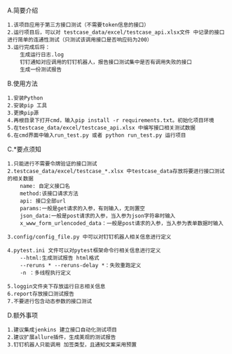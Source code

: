 A.简要介绍

    1.该项目应用于第三方接口测试（不需要token信息的接口）
    2.运行项目后，可以对 testcase_data/excel/testcase_api.xlsx文件 中记录的接口进行简单的连通性测试（只测试该调用接口是否响应码为200）
    3.运行完成后将：
        生成运行日志.log
        钉钉通知对应调用的钉钉机器人，报告接口测试集中是否有调用失败的接口
        生成一份测试报告

B.使用方法

    1.安装Python 
    2.安装pip 工具
    3.更换pip源
    4.再根目录下打开cmd，输入pip install -r requirements.txt。初始化项目环境
    5.在testcase_data/excel/testcase_api.xlsx 中编写接口相关测试数据
    6.在cmd界面中输入run_test.py 或者 python run_test.py 运行项目
    

C.*要点须知

    1.只能进行不需要令牌验证的接口测试
    2.testcase_data/excel/testcase_*.xlsx 中testcase_data存放将要进行接口测试的相关数据
        name: 自定义接口名
        method:该接口请求方法
        api: 接口全部url
        params:一般是get请求的入参，有则输入，无则置空
        json_data:一般是post请求的入参，当入参为json字符串时输入
        x_www_form_urlencoded_data：一般是post请求的入参，当入参为表单数据时输入

    3.config/config_file.py 中可以对钉钉机器人相关信息进行定义

    4.pytest.ini 文件可以对pytest框架命令行相关信息进行定义
        --html:生成测试报告 html格式
        --reruns * --reruns-delay *：失败重跑定义
        -n ：多线程执行定义

    5.loggin文件夹下存放运行日志相关信息
    6.report存放接口测试报告
    7.不要进行包含动态参数的接口测试
    
        
    
D.额外事项

    1.建议集成jenkins 建立接口自动化测试项目
    2.建议扩展allure插件，生成美观的测试报告
    3.钉钉机器人只能调用 加签类型，且通知文案采用预置

    
